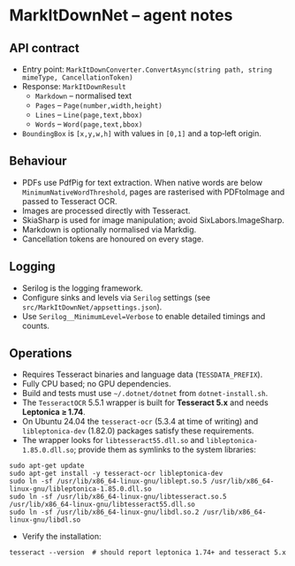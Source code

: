 # MarkItDownNet – agent notes

## API contract
- Entry point: `MarkItDownConverter.ConvertAsync(string path, string mimeType, CancellationToken)`
- Response: `MarkItDownResult`
  - `Markdown` – normalised text
  - `Pages` – `Page(number,width,height)`
  - `Lines` – `Line(page,text,bbox)`
  - `Words` – `Word(page,text,bbox)`
- `BoundingBox` is `[x,y,w,h]` with values in `[0,1]` and a top‑left origin.

## Behaviour
- PDFs use PdfPig for text extraction. When native words are below `MinimumNativeWordThreshold`, pages are rasterised with PDFtoImage and passed to Tesseract OCR.
- Images are processed directly with Tesseract.
- SkiaSharp is used for image manipulation; avoid SixLabors.ImageSharp.
- Markdown is optionally normalised via Markdig.
- Cancellation tokens are honoured on every stage.

## Logging
- Serilog is the logging framework.
- Configure sinks and levels via `Serilog` settings (see `src/MarkItDownNet/appsettings.json`).
- Use `Serilog__MinimumLevel=Verbose` to enable detailed timings and counts.

## Operations
- Requires Tesseract binaries and language data (`TESSDATA_PREFIX`).
- Fully CPU based; no GPU dependencies.
- Build and tests must use `~/.dotnet/dotnet` from `dotnet-install.sh`.
- The `TesseractOCR` 5.5.1 wrapper is built for **Tesseract 5.x** and needs **Leptonica ≥ 1.74**.
- On Ubuntu 24.04 the `tesseract-ocr` (5.3.4 at time of writing) and `libleptonica-dev` (1.82.0) packages satisfy these requirements.
- The wrapper looks for `libtesseract55.dll.so` and `libleptonica-1.85.0.dll.so`; provide them as symlinks to the system libraries:

```
sudo apt-get update
sudo apt-get install -y tesseract-ocr libleptonica-dev
sudo ln -sf /usr/lib/x86_64-linux-gnu/liblept.so.5 /usr/lib/x86_64-linux-gnu/libleptonica-1.85.0.dll.so
sudo ln -sf /usr/lib/x86_64-linux-gnu/libtesseract.so.5 /usr/lib/x86_64-linux-gnu/libtesseract55.dll.so
sudo ln -sf /usr/lib/x86_64-linux-gnu/libdl.so.2 /usr/lib/x86_64-linux-gnu/libdl.so
```

- Verify the installation:

```
tesseract --version  # should report leptonica 1.74+ and tesseract 5.x
```
